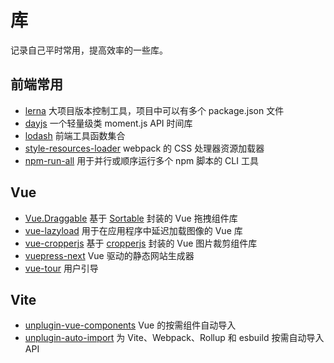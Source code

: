 # 库

记录自己平时常用，提高效率的一些库。

## 前端常用

- [lerna](https://github.com/lerna/lerna) 大项目版本控制工具，项目中可以有多个 package.json 文件
- [dayjs](https://github.com/iamkun/dayjs) 一个轻量级类 moment.js API 时间库
- [lodash](https://github.com/lodash/lodash) 前端工具函数集合
- [style-resources-loader](https://github.com/yenshih/style-resources-loader) webpack 的 CSS 处理器资源加载器
- [npm-run-all](https://github.com/mysticatea/npm-run-all) 用于并行或顺序运行多个 npm 脚本的 CLI 工具

## Vue

- [Vue.Draggable](https://github.com/SortableJS/Vue.Draggable) 基于 [Sortable](https://github.com/SortableJS/Sortable) 封装的 Vue 拖拽组件库
- [vue-lazyload](https://github.com/hilongjw/vue-lazyload) 用于在应用程序中延迟加载图像的 Vue 库
- [vue-cropperjs](https://github.com/Agontuk/vue-cropperjs) 基于 [cropperjs](https://github.com/fengyuanchen/cropperjs) 封装的 Vue 图片裁剪组件库
- [vuepress-next](https://github.com/vuepress/vuepress-next) Vue 驱动的静态网站生成器
- [vue-tour](https://github.com/pulsardev/vue-tour) 用户引导

## Vite

- [unplugin-vue-components](https://github.com/antfu/unplugin-vue-components) Vue 的按需组件自动导入
- [unplugin-auto-import](https://github.com/antfu/unplugin-auto-import) 为 Vite、Webpack、Rollup 和 esbuild 按需自动导入 API
